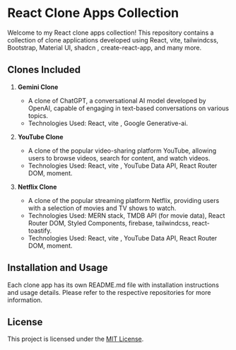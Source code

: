 # React Clone Apps Collection

Welcome to my React clone apps collection! This repository contains a collection of clone applications developed using React, vite, tailwindcss, Bootstrap, Material UI, shadcn , create-react-app, and many more.

## Clones Included

1. **Gemini Clone**
   - A clone of ChatGPT, a conversational AI model developed by OpenAI, capable of engaging in text-based conversations on various topics.
   - Technologies Used: React, vite , Google Generative-ai.

2. **YouTube Clone**
   -  A clone of the popular video-sharing platform YouTube, allowing users to browse videos, search for content, and watch videos.
   - Technologies Used: React, vite , YouTube Data API, React Router DOM, moment.
   
3. **Netflix Clone**
   - A clone of the popular streaming platform Netflix, providing users with a selection of movies and TV shows to watch.
   - Technologies Used: MERN stack, TMDB API (for movie data), React Router DOM, Styled Components, firebase, tailwindcss, react-toastify.
   - Technologies Used: React, vite , YouTube Data API, React Router DOM, moment.


## Installation and Usage

Each clone app has its own README.md file with installation instructions and usage details. Please refer to the respective repositories for more information.


## License

This project is licensed under the [MIT License](https://opensource.org/licenses/MIT).



